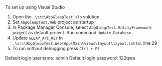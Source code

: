 To set up using Visual Studio

1. Open the `.\src\AbpGleapTest.sln` solution
1. Set `AbpGleapTest.Web` project as startup
1. In Package Manager Console, select `AbpGleapTest.EntityFramework` project as default project. Run command `Update-Database`.
1. Update `GLEAP_API_KEY` in `.\src\AbpGleapTest.Web\App\Main\views\layout\layout.cshtml` line 29
1. To run without debugging press `Ctrl + F5`

Default login username: admin
Default login password: 123qwe